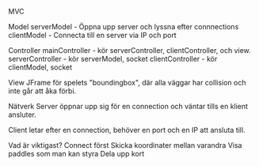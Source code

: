MVC

Model 
serverModel - Öppna upp server och lyssna efter connnections
clientModel - Connecta till en server via IP och port


Controller
mainController - kör serverController, clientController, och view. 
serverController - kör serverModel, socket
clientController - kör clientModel, socket


View
JFrame för spelets "boundingbox", där alla väggar har collision och inte går att åka förbi. 


Nätverk
Server öppnar upp sig för en connection och väntar tills en klient ansluter.

Client letar efter en connection, behöver en port och en IP att ansluta till. 


Vad är viktigast? 
Connect först
Skicka koordinater mellan varandra
Visa paddles som man kan styra
Dela upp kort